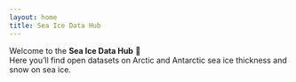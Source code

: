 ```yaml
---
layout: home
title: Sea Ice Data Hub
---
```


Welcome to the **Sea Ice Data Hub** 🌊  
Here you’ll find open datasets  on Arctic and Antarctic sea ice thickness and snow on sea ice.
